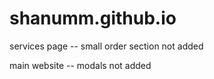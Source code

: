 # shanumm.github.io

services page -- small order section not added

main website -- modals not added 
